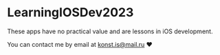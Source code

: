 # LearningIOSDev2023

These apps have no practical value and are lessons in iOS development. 

You can contact me by email at konst.is@mail.ru ❤️

